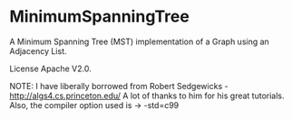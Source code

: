 MinimumSpanningTree
===================
A Minimum Spanning Tree (MST) implementation of a Graph using an Adjacency List.

License Apache V2.0.

NOTE: I have liberally borrowed from Robert Sedgewicks - http://algs4.cs.princeton.edu/
A lot of thanks to him for his great tutorials.
    Also, the compiler option used is ->   -std=c99
